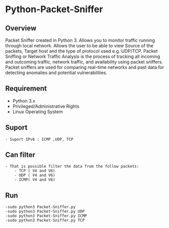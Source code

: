 # Python-Packet-Sniffer

## Overview

Packet Sniffer created in Python 3. Allows you to monitor traffic running through local network. Allows the user to be able to view Source of the packets, Target host and the type of protocol used e.g. UDP/TCP.
Packet Sniffing or Network Traffic Analysis is the process of tracking all incoming and outcoming traffic, network traffic, and availability using packet sniffers. Packet sniffers are used for comparing real-time networks and past data for detecting anomalies and potential vulnerabilities.

## Requirement
  - Python 3.x
  - Privileged/Administrative Rights
  - Linux Operating System
  
## Suport
	- Suport IPv6 : ICMP ,UDP, TCP
	
## Can filter
	- That is possible filter the data from the follow packets:
		- TCP ( V4 and V6)
		- UDP ( V4 and V6)
		- ICMP( V4 and V6)
	
## Run
	-sudo python3 Packet-Sniffer.py
	-sudo python3 Packet-Sniffer.py UDP
	-sudo python3 Packet-Sniffer.py ICMP
	-sudo python3 Packet-Sniffer.py TCP
